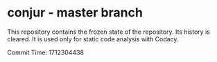 # conjur - master branch

This repository contains the frozen state of the repository.
Its history is cleared. It is used only for static code
analysis with Codacy.

Commit Time: 1712304438